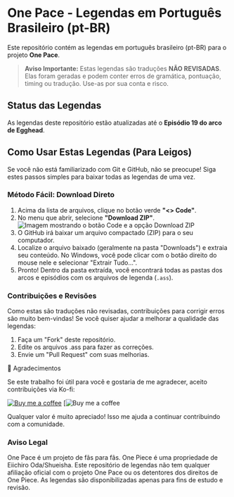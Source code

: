 # One Pace - Legendas em Português Brasileiro (pt-BR)

Este repositório contém as legendas em português brasileiro (pt-BR) para o projeto **One Pace**.

> **Aviso Importante:** Estas legendas são traduções **NÃO REVISADAS**. Elas foram geradas e podem conter erros de gramática, pontuação, timing ou tradução. Use-as por sua conta e risco.

## Status das Legendas

As legendas deste repositório estão atualizadas até o **Episódio 19 do arco de Egghead**.

## Como Usar Estas Legendas (Para Leigos)

Se você não está familiarizado com Git e GitHub, não se preocupe! Siga estes passos simples para baixar todas as legendas de uma vez.

### Método Fácil: Download Direto

1.  Acima da lista de arquivos, clique no botão verde **"<> Code"**.
2.  No menu que abrir, selecione **"Download ZIP"**.
    ![Imagem mostrando o botão Code e a opção Download ZIP](https://docs.github.com/assets/cb-79190/mw-1440/images/help/repository/code-button.webp)
3.  O GitHub irá baixar um arquivo compactado (ZIP) para o seu computador.
4.  Localize o arquivo baixado (geralmente na pasta "Downloads") e extraia seu conteúdo. No Windows, você pode clicar com o botão direito do mouse nele e selecionar "Extrair Tudo...".
5.  Pronto! Dentro da pasta extraída, você encontrará todas as pastas dos arcos e episódios com os arquivos de legenda (`.ass`).

### Contribuições e Revisões
Como estas são traduções não revisadas, contribuições para corrigir erros são muito bem-vindas! Se você quiser ajudar a melhorar a qualidade das legendas:

1. Faça um "Fork" deste repositório.
2. Edite os arquivos .ass para fazer as correções.
3. Envie um "Pull Request" com suas melhorias.

💝 Agradecimentos

Se este trabalho foi útil para você e gostaria de me agradecer, aceito contribuições via Ko-fi:

[![Buy me a coffee](https://ko-fi.com/img/githubbutton_sm.svg)](https://ko-fi.com/rcosb)
[![Buy me a coffee](https://storage.ko-fi.com/cdn/useruploads/P5P21NMNGT/qrcode.png?v=90f8c285-a0d5-4389-9267-f8db754b2213?v=2)

Qualquer valor é muito apreciado! Isso me ajuda a continuar contribuindo com a comunidade.

### Aviso Legal
One Pace é um projeto de fãs para fãs. One Piece é uma propriedade de Eiichiro Oda/Shueisha. Este repositório de legendas não tem qualquer afiliação oficial com o projeto One Pace ou os detentores dos direitos de One Piece. As legendas são disponibilizadas apenas para fins de estudo e revisão.
